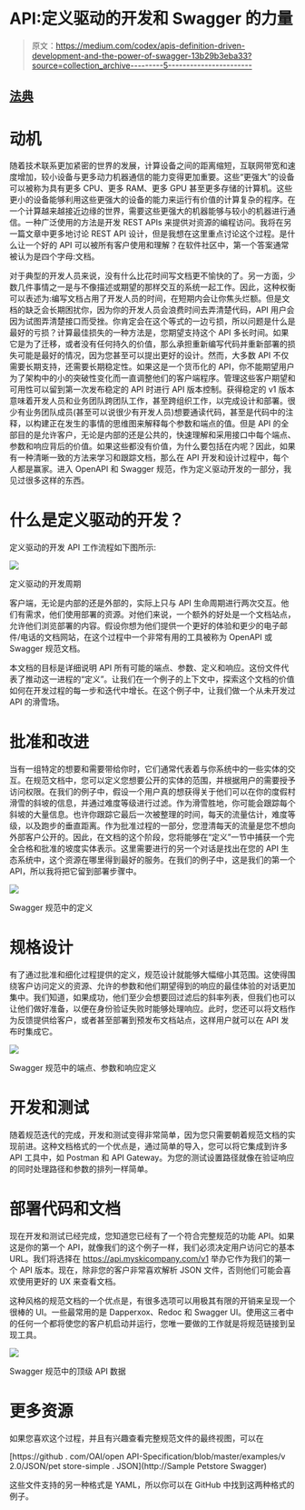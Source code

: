 # API:定义驱动的开发和 Swagger 的力量

> 原文：<https://medium.com/codex/apis-definition-driven-development-and-the-power-of-swagger-13b29b3eba33?source=collection_archive---------5----------------------->

## [法典](http://medium.com/codex)

# 动机

随着技术联系更加紧密的世界的发展，计算设备之间的距离缩短，互联网带宽和速度增加，较小设备与更多动力机器通信的能力变得更加重要。这些“更强大”的设备可以被称为具有更多 CPU、更多 RAM、更多 GPU 甚至更多存储的计算机。这些更小的设备能够利用这些更强大的设备的能力来运行有价值的计算复杂的程序。在一个计算越来越接近边缘的世界，需要这些更强大的机器能够与较小的机器进行通信。一种广泛使用的方法是开发 REST APIs 来提供对资源的编程访问。我将在另一篇文章中更多地讨论 REST API 设计，但是我想在这里重点讨论这个过程。是什么让一个好的 API 可以被所有客户使用和理解？在软件社区中，第一个答案通常被认为是四个字母:文档。

对于典型的开发人员来说，没有什么比花时间写文档更不愉快的了。另一方面，少数几件事情之一是与不像描述或期望的那样交互的系统一起工作。因此，这种权衡可以表述为:编写文档占用了开发人员的时间，在短期内会让你焦头烂额。但是文档的缺乏会长期困扰你，因为你的开发人员会浪费时间去弄清楚代码，API 用户会因为试图弄清楚接口而受挫。你肯定会在这个等式的一边亏损，所以问题是什么是最好的亏损？计算最佳损失的一种方法是，您期望支持这个 API 多长时间。如果它是为了迁移，或者没有任何持久的价值，那么承担重新编写代码并重新部署的损失可能是最好的情况，因为您甚至可以提出更好的设计。然而，大多数 API 不仅需要长期支持，还需要长期稳定性。如果这是一个货币化的 API，你不能期望用户为了架构中的小的突破性变化而一直调整他们的客户端程序。管理这些客户期望和可用性可以留到第一次发布稳定的 API 时进行 API 版本控制。获得稳定的 v1 版本意味着开发人员和业务团队跨团队工作，甚至跨组织工作，以完成设计和部署。很少有业务团队成员(甚至可以说很少有开发人员)想要通读代码，甚至是代码中的注释，以构建正在发生的事情的思维图来解释每个参数和端点的值。但是 API 的全部目的是允许客户，无论是内部的还是公共的，快速理解和采用接口中每个端点、参数和响应背后的价值。如果这些都没有价值，为什么要包括在内呢？因此，如果有一种清晰一致的方法来学习和跟踪文档，那么在 API 开发和设计过程中，每个人都是赢家。进入 OpenAPI 和 Swagger 规范，作为定义驱动开发的一部分，我见过很多这样的东西。

# 什么是定义驱动的开发？

定义驱动的开发 API 工作流程如下图所示:

![](img/234c373910a254180f42798c26f60170.png)

定义驱动的开发周期

客户端，无论是内部的还是外部的，实际上只与 API 生命周期进行两次交互。他们有需求，他们使用部署的资源。对他们来说，一个额外的好处是一个文档站点，允许他们浏览部署的内容。假设你想为他们提供一个更好的体验和更少的电子邮件/电话的文档网站，在这个过程中一个非常有用的工具被称为 OpenAPI 或 Swagger 规范文档。

本文档的目标是详细说明 API 所有可能的端点、参数、定义和响应。这份文件代表了推动这一进程的“定义”。让我们在一个例子的上下文中，探索这个文档的价值如何在开发过程的每一步和迭代中增长。在这个例子中，让我们做一个从未开发过 API 的滑雪场。

# 批准和改进

当有一组特定的想要和需要带给你时，它们通常代表着与你系统中的一些实体的交互。在规范文档中，您可以定义您想要公开的实体的范围，并根据用户的需要授予访问权限。在我们的例子中，假设一个用户真的想获得关于他们可以在你的度假村滑雪的斜坡的信息，并通过难度等级进行过滤。作为滑雪胜地，你可能会跟踪每个斜坡的大量信息。也许你跟踪它最后一次被整理的时间，每天的流量估计，难度等级，以及跑步的垂直距离。作为批准过程的一部分，您澄清每天的流量是您不想向外部客户公开的。因此，在文档的这个阶段，您将能够在“定义”一节中捕获一个完全合格和批准的坡度实体表示。这里需要进行的另一个对话是找出在您的 API 生态系统中，这个资源在哪里得到最好的服务。在我们的例子中，这是我们的第一个 API，所以我将把它留到部署步骤中。

![](img/9597e8705f25fe8456abace2866642a1.png)

Swagger 规范中的定义

# 规格设计

有了通过批准和细化过程提供的定义，规范设计就能够大幅缩小其范围。这使得围绕客户访问定义的资源、允许的参数和他们期望得到的响应的最佳体验的对话更加集中。我们知道，如果成功，他们至少会想要回过滤后的斜率列表，但我们也可以让他们做好准备，以便在身份验证失败时能够处理响应。此时，您还可以将文档作为反馈提供给客户，或者甚至部署到预发布文档站点，这样用户就可以在 API 发布时集成它。

![](img/850b922595d67c944c31a524043525a3.png)

Swagger 规范中的端点、参数和响应定义

# 开发和测试

随着规范迭代的完成，开发和测试变得非常简单，因为您只需要朝着规范文档的实现前进。这种文档格式的一个优点是，通过简单的导入，您可以将它集成到许多 API 工具中，如 Postman 和 API Gateway。为您的测试设置路径就像在验证响应的同时处理路径和参数的排列一样简单。

# 部署代码和文档

现在开发和测试已经完成，您知道您已经有了一个符合完整规范的功能 API。如果这是你的第一个 API，就像我们的这个例子一样，我们必须决定用户访问它的基本 URL。我们将选择在 https://api.myskicompany.com/v1 举办它作为我们的第一个 API 版本。现在，除非您的客户非常喜欢解析 JSON 文件，否则他们可能会喜欢使用更好的 UX 来查看文档。

这种风格的规范文档的一个优点是，有很多选项可以用极其有限的开销来呈现一个很棒的 UI。一些最常用的是 Dapperxox、Redoc 和 Swagger UI。使用这三者中的任何一个都将使您的客户机启动并运行，您唯一要做的工作就是将规范链接到呈现工具。

![](img/cb5e602759702a758a6436b16589a0d9.png)

Swagger 规范中的顶级 API 数据

# 更多资源

如果您喜欢这个过程，并且有兴趣查看完整规范文件的最终视图，可以在

[https://github . com/OAI/open API-Specification/blob/master/examples/v 2.0/JSON/pet store-simple . JSON](http://Sample Petstore Swagger)

这些文件支持的另一种格式是 YAML，所以你可以在 GitHub 中找到这两种格式的例子。